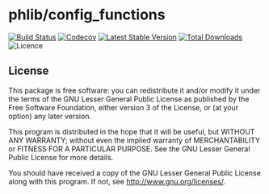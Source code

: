 # phlib/config_functions

[![Build Status](https://img.shields.io/travis/phlib/config_functions/master.svg)](https://travis-ci.org/phlib/config_functions)
[![Codecov](https://img.shields.io/codecov/c/github/phlib/config_functions.svg)](https://codecov.io/gh/phlib/config_functions)
[![Latest Stable Version](https://img.shields.io/packagist/v/phlib/config_functions.svg)](https://packagist.org/packages/phlib/config_functions)
[![Total Downloads](https://img.shields.io/packagist/dt/phlib/config_functions.svg)](https://packagist.org/packages/phlib/config_functions)
![Licence](https://img.shields.io/github/license/phlib/config_functions.svg)

## License

This package is free software: you can redistribute it and/or modify
it under the terms of the GNU Lesser General Public License as published by
the Free Software Foundation, either version 3 of the License, or
(at your option) any later version.

This program is distributed in the hope that it will be useful,
but WITHOUT ANY WARRANTY; without even the implied warranty of
MERCHANTABILITY or FITNESS FOR A PARTICULAR PURPOSE.  See the
GNU Lesser General Public License for more details.

You should have received a copy of the GNU Lesser General Public License
along with this program.  If not, see <http://www.gnu.org/licenses/>.
